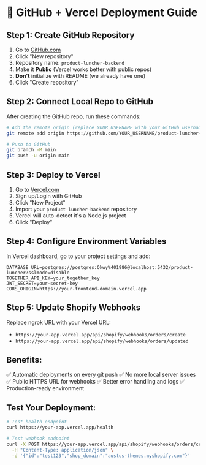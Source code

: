 # 🚀 GitHub + Vercel Deployment Guide

## Step 1: Create GitHub Repository

1. Go to [GitHub.com](https://github.com)
2. Click "New repository"
3. Repository name: `product-luncher-backend`
4. Make it **Public** (Vercel works better with public repos)
5. **Don't** initialize with README (we already have one)
6. Click "Create repository"

## Step 2: Connect Local Repo to GitHub

After creating the GitHub repo, run these commands:

```bash
# Add the remote origin (replace YOUR_USERNAME with your GitHub username)
git remote add origin https://github.com/YOUR_USERNAME/product-luncher-backend.git

# Push to GitHub
git branch -M main
git push -u origin main
```

## Step 3: Deploy to Vercel

1. Go to [Vercel.com](https://vercel.com)
2. Sign up/Login with GitHub
3. Click "New Project"
4. Import your `product-luncher-backend` repository
5. Vercel will auto-detect it's a Node.js project
6. Click "Deploy"

## Step 4: Configure Environment Variables

In Vercel dashboard, go to your project settings and add:

```
DATABASE_URL=postgres://postgres:Okwy%401986@localhost:5432/product-luncher?sslmode=disable
TOGETHER_API_KEY=your_together_key
JWT_SECRET=your-secret-key
CORS_ORIGIN=https://your-frontend-domain.vercel.app
```

## Step 5: Update Shopify Webhooks

Replace ngrok URL with your Vercel URL:
- `https://your-app.vercel.app/api/shopify/webhooks/orders/create`
- `https://your-app.vercel.app/api/shopify/webhooks/orders/updated`

## Benefits:
✅ Automatic deployments on every git push
✅ No more local server issues
✅ Public HTTPS URL for webhooks
✅ Better error handling and logs
✅ Production-ready environment

## Test Your Deployment:
```bash
# Test health endpoint
curl https://your-app.vercel.app/health

# Test webhook endpoint
curl -X POST https://your-app.vercel.app/api/shopify/webhooks/orders/create \
  -H "Content-Type: application/json" \
  -d '{"id":"test123","shop_domain":"austus-themes.myshopify.com"}'
```
